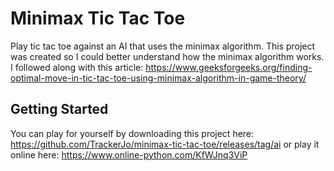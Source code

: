 # Minimax Tic Tac Toe

Play tic tac toe against an AI that uses the minimax algorithm. This project was created so I could better understand how the minimax algorithm works. I followed along with this article: https://www.geeksforgeeks.org/finding-optimal-move-in-tic-tac-toe-using-minimax-algorithm-in-game-theory/



## Getting Started
You can play for yourself by downloading this project here: https://github.com/TrackerJo/minimax-tic-tac-toe/releases/tag/ai or play it online here: https://www.online-python.com/KfWJnq3ViP
